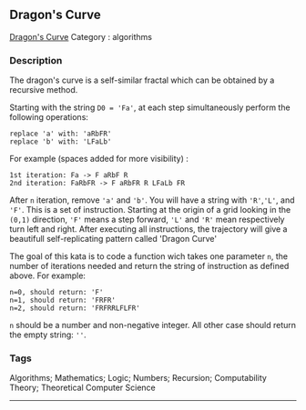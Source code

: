 ## Dragon's Curve
[Dragon's Curve](https://www.codewars.com/kata/dragons-curve)
Category : algorithms

### Description
The dragon's curve is a self-similar fractal which can be obtained by a recursive method. 

Starting with the string `D0 = 'Fa'`, at each step simultaneously perform the following operations:

```
replace 'a' with: 'aRbFR'
replace 'b' with: 'LFaLb'
```

For example (spaces added for more visibility) : 

```
1st iteration: Fa -> F aRbF R
2nd iteration: FaRbFR -> F aRbFR R LFaLb FR
```

After `n` iteration, remove `'a'` and `'b'`. You will have a string with `'R'`,`'L'`, and `'F'`. This is a set of instruction. Starting at the origin of a grid looking in the `(0,1)` direction, `'F'` means a step forward, `'L'` and `'R'` mean respectively turn left and right. After executing all instructions, the trajectory will give a beautifull self-replicating pattern called 'Dragon Curve'

The goal of this kata is to code a function wich takes one parameter `n`, the number of iterations needed and return the string of instruction as defined above. For example: 

```
n=0, should return: 'F'
n=1, should return: 'FRFR'
n=2, should return: 'FRFRRLFLFR'
```

`n` should be a number and non-negative integer. All other case should return the empty string: `''`.

### Tags
Algorithms; Mathematics; Logic; Numbers; Recursion; Computability Theory; Theoretical Computer Science

- - -
